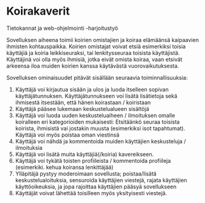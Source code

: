 # Koirakaverit
Tietokannat ja web-ohjelmointi -harjoitustyö

Sovelluksen aiheena toimii koirien omistajien ja koiraa elämäänsä kaipaavien ihmisten
kohtauspaikka. Koirien omistajat voivat etsiä esimerkiksi toisia käyttäjiä ja koiria leikkiseuraksi, tai lenkitysseuraa toisista käyttäjistä. Käyttäjinä voi olla myös ihmisiä, jotka eivät omista koiraa, vaan etsivät arkeensa iloa muiden koirien kanssa käytävästä vuorovaikutuksesta.

Sovelluksen ominaisuudet pitävät sisällään seuraavia toiminnallisuuksia:
1. Käyttäjä voi kirjautua sisään ja ulos ja luoda itselleen sopivan käyttäjätunnuksen. Käyttäjätunnukseen voi lisätä lisätietoja sekä ihmisestä itsestään, että hänen koirastaan / koiristaan
2. Käyttäjä pääsee lukemaan keskustelualueen sisältöjä
3. Käyttäjä voi luoda uuden keskusteluaiheen / ilmoituksen omalle koiralleen eri kategorioiden mukaisesti: Etsitäänkö seuraa toisista koirista, ihmisistä vai jostakin muusta (esimerkiksi isot tapahtumat). Käyttäjä voi myös poistaa oman viestinsä
4. Käyttäjä voi nähdä ja kommentoida muiden käyttäjien keskusteluja / ilmoituksia
5. Käyttäjä voi lisätä muita käyttäjiä(/koiria) kavereikseen.
6. Käyttäjä voi tykätä toisten profiileista / kommentoida profiileja (esimerkiki. kehua koiransa lenkittäjää)
7. Ylläpitäjä pystyy moderoimaan sovellusta; poistaa/lisätä keskustelualoituksia, sensuroida käyttäjien viestejä, rajata käyttäjien käyttöoikeuksia, ja jopa rajoittaa käyttäjien pääsyä sovellukseen
8. Käyttäjät voivat lähettää toisilleen myös yksityisesti viestejä.
